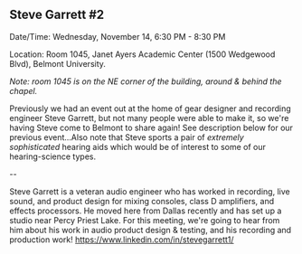 ## Steve Garrett #2

Date/Time: Wednesday, November 14, 6:30 PM - 8:30 PM

Location: Room 1045, Janet Ayers Academic Center (1500 Wedgewood Blvd), Belmont University. 

*Note: room 1045 is on the NE corner of the building, around & behind the chapel.*

Previously we had an event out at the home of gear designer and recording engineer Steve Garrett, 
but not many people were able to make it, so we're having Steve come to Belmont to share again! 
See description below for our previous event...Also note that Steve sports a pair of *extremely sophisticated* 
hearing aids which would be of interest to some of our hearing-science types. 

--

Steve Garrett is a veteran audio engineer who has worked in recording, live sound, and product design for mixing consoles, 
class D amplifiers, and effects processors. He moved here from Dallas recently and has set up a studio near Percy Priest Lake. 
For this meeting, we're going to hear from him about his work in audio product design & testing, and his recording and production work!
https://www.linkedin.com/in/stevegarrett1/
